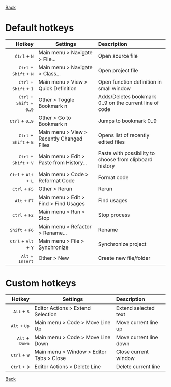 [Back](README.md)

# Default hotkeys

Hotkey  | Settings | Description
---:|---|:---
<kbd>Ctrl</kbd> + <kbd>N</kbd> | Main menu > Navigate > File... | Open source file 
<kbd>Ctrl</kbd> + <kbd>Shift</kbd> + <kbd>N</kbd> | Main menu > Navigate > Class... | Open project file
<kbd>Ctrl</kbd> + <kbd>Shift</kbd> + <kbd>I</kbd> | Main menu > View > Quick Definition | Open function definition in small window
<kbd>Ctrl</kbd> + <kbd>Shift</kbd> + <kbd>0</kbd>..<kbd>9</kbd> | Other > Toggle Bookmark n | Adds/Deletes bookmark 0..9 on the current line of code
<kbd>Ctrl</kbd> + <kbd>0</kbd>..<kbd>9</kbd> | Other > Go to Bookmark n | Jumps to bookmark 0..9
<kbd>Ctrl</kbd> + <kbd>Shift</kbd> + <kbd>E</kbd> | Main menu > View > Recently Changed Files | Opens list of recently edited files
<kbd>Ctrl</kbd> + <kbd>Shift</kbd> + <kbd>V</kbd> | Main menu > Edit > Paste from History... | Paste with possibility to choose from clipboard history
<kbd>Ctrl</kbd> + <kbd>Alt</kbd> + <kbd>L</kbd> | Main menu > Code > Reformat Code | Format code
<kbd>Ctrl</kbd> + <kbd>F5</kbd> | Other > Rerun | Rerun
<kbd>Alt</kbd> + <kbd>F7</kbd> | Main menu > Edit > Find > Find Usages | Find usages
<kbd>Ctrl</kbd> + <kbd>F2</kbd> | Main menu > Run > Stop | Stop process
<kbd>Shift</kbd> + <kbd>F6</kbd> | Main menu > Refactor > Rename... | Rename
<kbd>Ctrl</kbd> + <kbd>Alt</kbd> + <kbd>Y</kbd> | Main menu > File > Synchronize | Synchronize project
<kbd>Alt</kbd> + <kbd>Insert</kbd> | Other > New | Create new file/folder

# Custom hotkeys

Hotkey | Settings | Description
---:|---|:---
<kbd>Alt</kbd> + <kbd>S</kbd> | Editor Actions > Extend Selection | Extend selected text
<kbd>Alt</kbd> + <kbd>Up</kbd> | Main menu > Code > Move Line Up | Move current line up
<kbd>Alt</kbd> + <kbd>Down</kbd> | Main menu > Code > Move Line Down | Move current line down
<kbd>Ctrl</kbd> + <kbd>W</kbd> | Main menu > Window > Editor Tabs > Close | Close current window
<kbd>Ctrl</kbd> + <kbd>D</kbd> | Editor Actions > Delete Line | Delete current line

[Back](README.md)